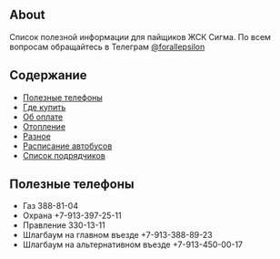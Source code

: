 ## About
Список полезной информации для пайщиков ЖСК Сигма. По всем вопросам обращайтесь в Телеграм [@forallepsilon](https://t.me/forallepsilon)

## Содержание

- [Полезные телефоны](#полезные-телефоны)
- [Где купить](where-to-buy.md)
- [Об оплате](payments/README.md)
- [Отопление](heating/README.md)
- [Разное](misc.md)
- [Расписание автобусов](timetable-buses/README.md)
- [Список подрядчиков](workers.md)

## Полезные телефоны

- Газ 388-81-04
- Охрана +7-913-397-25-11
- Правление 330-13-11
- Шлагбаум на главном въезде +7-913-388-89-23
- Шлагбаум на альтернативном въезде +7-913-450-00-17
